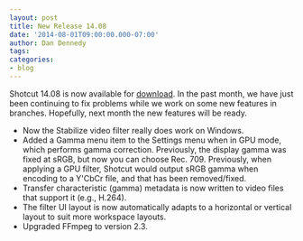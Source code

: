 ```yaml
---
layout: post
title: New Release 14.08
date: '2014-08-01T09:00:00.000-07:00'
author: Dan Dennedy
tags: 
categories:
- blog
---
```


Shotcut 14.08 is now available for <a href="http://www.shotcut.org/bin/view/Shotcut/Download">download</a>. In the past month, we have just been continuing to fix problems while we work on some new features in branches. Hopefully, next month the new features will be ready.<br>
<ul><li>Now the Stabilize video filter really does work on Windows.</li><li>Added a Gamma menu item to the Settings menu when in GPU mode, which performs gamma correction. Previously, the display gamma was fixed at sRGB, but now you can choose Rec. 709. Previously, when applying a GPU filter, Shotcut would output sRGB gamma when encoding to a Y'CbCr file, and that has been removed/fixed.</li><li>Transfer characteristic (gamma) metadata is now written to video files that support it (e.g., H.264).</li><li>The filter UI layout is now automatically adapts to a horizontal or vertical layout to suit more workspace layouts.</li><li>Upgraded FFmpeg to version 2.3.</li></ul><br>